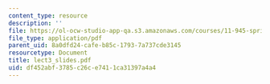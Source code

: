 ```yaml
---
content_type: resource
description: ''
file: https://ol-ocw-studio-app-qa.s3.amazonaws.com/courses/11-945-springfield-studio-fall-2005/df452abf3785c26ce7411ca31397a4a4_lect3_slides.pdf
file_type: application/pdf
parent_uid: 8a0dfd24-cafe-b85c-1793-7a737cde3145
resourcetype: Document
title: lect3_slides.pdf
uid: df452abf-3785-c26c-e741-1ca31397a4a4
---
```

